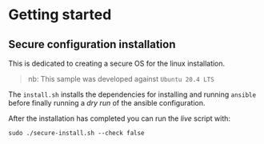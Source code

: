# Getting started

## Secure configuration installation

This is dedicated to creating a secure OS for the linux installation.  

> nb: This sample was developed against `Ubuntu 20.4 LTS`

The `install.sh` installs the dependencies for installing and running `ansible` before finally running a *dry run* of the ansible configuration.

After the installation has completed you can run the *live* script with:

```
sudo ./secure-install.sh --check false
```



